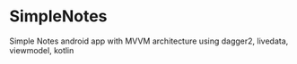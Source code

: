 # SimpleNotes
Simple Notes android app with MVVM architecture using dagger2, livedata, viewmodel, kotlin
